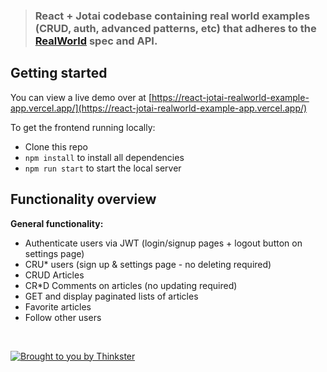 
> ### React + Jotai codebase containing real world examples (CRUD, auth, advanced patterns, etc) that adheres to the [RealWorld](https://github.com/gothinkster/realworld-example-apps) spec and API.


## Getting started

You can view a live demo over at [https://react-jotai-realworld-example-app.vercel.app/](https://react-jotai-realworld-example-app.vercel.app/)

To get the frontend running locally:

- Clone this repo
- `npm install` to install all dependencies
- `npm run start` to start the local server


## Functionality overview

**General functionality:**

- Authenticate users via JWT (login/signup pages + logout button on settings page)
- CRU* users (sign up & settings page - no deleting required)
- CRUD Articles
- CR*D Comments on articles (no updating required)
- GET and display paginated lists of articles
- Favorite articles
- Follow other users

<br />

[![Brought to you by Thinkster](https://raw.githubusercontent.com/gothinkster/realworld/master/media/end.png)](https://thinkster.io)

